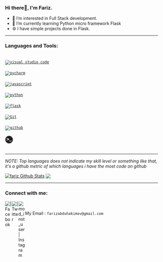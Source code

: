 ### Hi there👋, I'm Fariz.
- 👀 I’m interested in Full Stack development.
- 🌱 I’m currently learning Python micro framework Flask
- ⚙️ I have simple projects done in Flask.



---

### Languages and Tools:

[<code>
<img alt="visual studio code" width="26px" src="https://img.icons8.com/fluent/240/000000/visual-studio-code-2019.png" />
</code>](https://code.visualstudio.com/)
[<code>
<img alt="pycharm" width="26px" src="https://img.icons8.com/color/240/000000/pycharm.png" />
</code>](https://www.jetbrains.com/pycharm/)
[<code>
<img alt="javascript" width="26px" src="https://img.icons8.com/color/240/000000/javascript.png" />
</code>](https://developer.mozilla.org/en-US/docs/Web/JavaScript)
[<code>
<img alt="python" width="26px" src="https://img.icons8.com/color/240/000000/python.png">
</code>](https://www.python.org/)
[<code>
<img alt="flask" width="26px" src="https://img.icons8.com/color/240/000000/flask.png">
</code>](https://flask.palletsprojects.com/)
[<code>
<img alt="Git" width="26px" src="https://img.icons8.com/color/240/000000/git.png">
</code>](https://git-scm.com/)
[<code>
<img alt="github" width="26px" src="https://img.icons8.com/ios-glyphs/240/000000/github.png">
</code>](https://github.com/)
[<code>
<img alt="terminal" width="26px" src="https://raw.githubusercontent.com/github/explore/80688e429a7d4ef2fca1e82350fe8e3517d3494d/topics/terminal/terminal.png">
</code>](https://docs.microsoft.com/en-us/windows/terminal/)
<br />

---


_NOTE: Top languages does not indicate my skill level or something like that, it's a github metric of which languages i have the most code on github_

<a href="https://github.com/FarizAbduhakimov">
<img align="center" alt="fariz Github Stats" src="https://github-readme-stats.codestackr.vercel.app/api?username=FarizAbduhakimov&show_icons=true&hide_border=true&count_private=true&include_all_commits=true&theme=radical" /></a>
<a href="https://github.com/FarizAbduhakimov">
  <img align="center" src="https://github-readme-stats.anuraghazra1.vercel.app/api/top-langs/?username=FarizAbduhakimov&layout=compact&theme=radical" />
</a>

---

### Connect with me:

[<img align="left" alt=" | Facebook" width="22px" src="https://cdn.jsdelivr.net/npm/simple-icons@3.4.0/icons/facebook.svg" />][facebook]
[<img align="left" alt=" | Twitter" width="22px" src="https://cdn.jsdelivr.net/npm/simple-icons@v3/icons/twitter.svg" />][twitter]
[<img align="left" alt="mod_inst_user | Instagram" width="22px" src="https://cdn.jsdelivr.net/npm/simple-icons@v3/icons/instagram.svg" />][instagram]

<br />

[twitter]: https://twitter.com/Fariz20258080
[facebook]: https://www.facebook.com/fariz.abduhakimov
[instagram]: https://www.instagram.com/mod_inst_user/

My Email : `farizabduhakimov@gmail.com`
